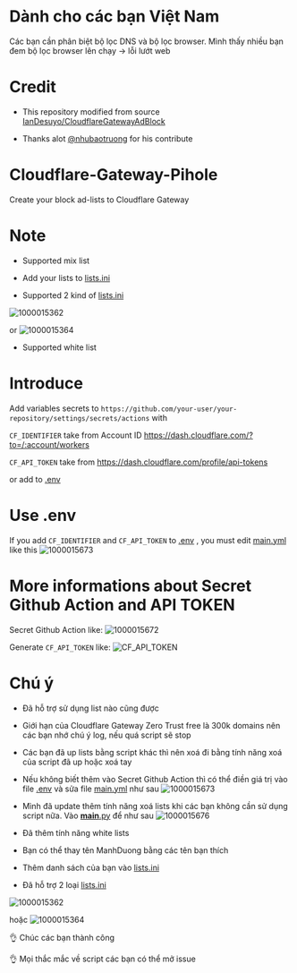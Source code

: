 # Dành cho các bạn Việt Nam

Các bạn cần phân biệt bộ lọc DNS và bộ lọc browser. Mình thấy nhiều bạn đem bộ lọc browser lên chạy -> lỗi lướt web

# Credit

* This repository modified from source [IanDesuyo/CloudflareGatewayAdBlock](https://github.com/IanDesuyo/CloudflareGatewayAdBlock)

* Thanks alot [@nhubaotruong](https://github.com/nhubaotruong) for his contribute 

# Cloudflare-Gateway-Pihole
Create your block ad-lists to Cloudflare Gateway

# Note

* Supported mix list

* Add your lists to [lists.ini](lists.ini)

* Supported 2 kind of [lists.ini](lists.ini)

![1000015362](https://github.com/luxysiv/Cloudflare-Gateway-Pihole/assets/46205571/ce7d552a-aa4b-4fcf-9b69-f0d8287fd2a1)

or
![1000015364](https://github.com/luxysiv/Cloudflare-Gateway-Pihole/assets/46205571/373467b5-1798-4dc5-b49e-a9fdf64a3ad7)

* Supported white list 

# Introduce
Add variables secrets to 
`https://github.com/your-user/your-repository/settings/secrets/actions`
with

`CF_IDENTIFIER` take from Account ID https://dash.cloudflare.com/?to=/:account/workers

`CF_API_TOKEN` take from https://dash.cloudflare.com/profile/api-tokens

or add to  [.env](.env)

# Use .env

If you add `CF_IDENTIFIER` and `CF_API_TOKEN` to [.env](.env) , you must edit [main.yml](.github/workflows/main.yml) like this 
![1000015673](https://github.com/luxysiv/Cloudflare-Gateway-Pihole/assets/46205571/d7f5663b-0d47-4958-acbc-0d8efb7cc0e9)



# More informations about Secret Github Action and API TOKEN 

Secret Github Action like:
![1000015672](https://github.com/luxysiv/Cloudflare-Gateway-Pihole/assets/46205571/6bd7f41d-0ca5-4944-95d3-d41dfd913c60)



Generate `CF_API_TOKEN` like:
![CF_API_TOKEN](https://github.com/luxysiv/Cloudflare-Gateway-Pihole/assets/46205571/a5b90438-26cc-49ae-9a55-5409a90b683f)

# Chú ý 

* Đã hỗ trợ sử dụng list nào cũng được 

* Giới hạn của Cloudflare Gateway Zero Trust free là 300k domains nên các bạn nhớ chú ý log, nếu quá script sẽ stop

* Các bạn đã up lists bằng script khác thì nên xoá đi bằng tính năng xoá của script đã up hoặc xoá tay

* Nếu không biết thêm vào Secret Github Action thì có thể điền giá trị vào file [.env](.env) và sửa file [main.yml](.github/workflows/main.yml) như sau
![1000015673](https://github.com/luxysiv/Cloudflare-Gateway-Pihole/assets/46205571/d7f5663b-0d47-4958-acbc-0d8efb7cc0e9)

* Mình đã update thêm tính năng xoá lists khi các bạn không cần sử dụng script nữa. Vào [__main__.py](src/__main__.py) để như sau
![1000015676](https://github.com/luxysiv/Cloudflare-Gateway-Pihole/assets/46205571/1fd1b1ad-5644-419a-9d30-43f0ab0784af)


* Đã thêm tính năng white lists

* Bạn có thể thay tên ManhDuong bằng các tên bạn thích 

* Thêm danh sách của bạn vào [lists.ini](lists.ini)

* Đã hỗ trợ 2 loại [lists.ini](lists.ini)

![1000015362](https://github.com/luxysiv/Cloudflare-Gateway-Pihole/assets/46205571/ce7d552a-aa4b-4fcf-9b69-f0d8287fd2a1)

hoặc
![1000015364](https://github.com/luxysiv/Cloudflare-Gateway-Pihole/assets/46205571/373467b5-1798-4dc5-b49e-a9fdf64a3ad7)


👌 Chúc các bạn thành công 

👌 Mọi thắc mắc về script các bạn có thể mở issue
